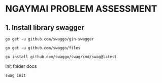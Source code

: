 # NGAYMAI PROBLEM ASSESSMENT

## 1. Install library swagger

`go get -u github.com/swaggo/gin-swagger`

`go get -u github.com/swaggo/files`

`go install github.com/swaggo/swag/cmd/swag@latest`

Init folder docs

`swag init`

